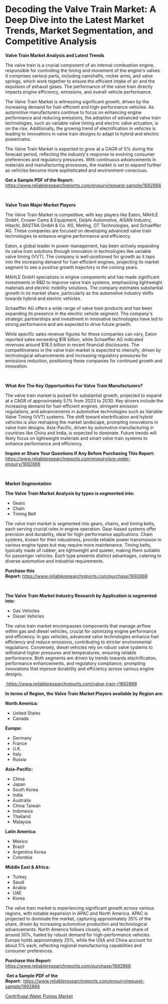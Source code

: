 <p><h1>Decoding the Valve Train Market: A Deep Dive into the Latest Market Trends, Market Segmentation, and Competitive Analysis</h1></p><p><strong>Valve Train Market Analysis and Latest Trends</strong></p>
<p><p>The valve train is a crucial component of an internal combustion engine, responsible for controlling the timing and movement of the engine's valves. It comprises various parts, including camshafts, rocker arms, and valve springs, which work together to ensure the efficient intake of air and the expulsion of exhaust gases. The performance of the valve train directly impacts engine efficiency, emissions, and overall vehicle performance.</p><p>The Valve Train Market is witnessing significant growth, driven by the increasing demand for fuel-efficient and high-performance vehicles. As automotive manufacturers continue to focus on enhancing engine performance and reducing emissions, the adoption of advanced valve train technologies, such as variable valve timing and electric valve actuation, is on the rise. Additionally, the growing trend of electrification in vehicles is leading to innovations in valve train designs to adapt to hybrid and electric powertrains.</p><p>The Valve Train Market is expected to grow at a CAGR of 5% during the forecast period, reflecting the industry's response to evolving consumer preferences and regulatory pressures. With continuous advancements in materials and manufacturing processes, the market is set to expand further as vehicles become more sophisticated and environment-conscious.</p></p>
<p><strong>Get a Sample PDF of the Report:&nbsp;</strong> <a href="https://www.reliableresearchreports.com/enquiry/request-sample/1692866?utm_campaign=2452&utm_medium=2&utm_source=Github&utm_content=ia&utm_term=23022025&utm_id=valve-train">https://www.reliableresearchreports.com/enquiry/request-sample/1692866</a></p>
<p>&nbsp;</p>
<p><strong>Valve Train Major Market Players</strong></p>
<p><p>The Valve Train Market is competitive, with key players like Eaton, MAHLE GmbH, Crower Cams & Equipment, Delphi Automotive, AISAN Industry, Hitachi, BASTRA GmbH & Co. KG, Melling, GT Technologies, and Schaeffler AG. These companies are focused on developing advanced valve train technologies to enhance engine performance and efficiency.</p><p>Eaton, a global leader in power management, has been actively expanding its valve train solutions through innovation in technologies like variable valve timing (VVT). The company is well-positioned for growth as it taps into the increasing demand for fuel-efficient engines, projecting its market segment to see a positive growth trajectory in the coming years.</p><p>MAHLE GmbH specializes in engine components and has made significant investments in R&D to improve valve train systems, emphasizing lightweight materials and electric mobility solutions. The company estimates substantial growth in its market share, particularly as the automotive industry shifts towards hybrid and electric vehicles.</p><p>Schaeffler AG offers a wide range of valve train products and has been expanding its presence in the electric vehicle segment. The company's strategic partnerships and investment in innovative technologies have led to strong performance and are expected to drive future growth.</p><p>While specific sales revenue figures for these companies can vary, Eaton reported sales exceeding $18 billion, while Schaeffler AG indicated revenues around $18.5 billion in recent financial disclosures. The competitiveness in the valve train market is expected to intensify, driven by technological advancements and increasing regulatory pressures for emissions reduction, positioning these companies for continued growth and innovation.</p></p>
<p>&nbsp;</p>
<p><strong>What Are The Key Opportunities For Valve Train Manufacturers?</strong></p>
<p><p>The valve train market is poised for substantial growth, projected to expand at a CAGR of approximately 5.1% from 2023 to 2030. Key drivers include the increasing demand for fuel-efficient engines, stringent emission regulations, and advancements in automotive technologies such as Variable Valve Timing (VVT) systems. The shift toward electrification and hybrid vehicles is also reshaping the market landscape, prompting innovations in valve train designs. Asia-Pacific, driven by automotive manufacturing in countries like China and India, is expected to dominate. Future trends will likely focus on lightweight materials and smart valve train systems to enhance performance and efficiency.</p></p>
<p><strong>Inquire or Share Your Questions If Any Before Purchasing This Report:</strong> <a href="https://www.reliableresearchreports.com/enquiry/pre-order-enquiry/1692866?utm_campaign=2452&utm_medium=2&utm_source=Github&utm_content=ia&utm_term=23022025&utm_id=valve-train">https://www.reliableresearchreports.com/enquiry/pre-order-enquiry/1692866</a></p>
<p>&nbsp;</p>
<p><strong>Market Segmentation</strong></p>
<p><strong>The Valve Train Market Analysis by types is segmented into:</strong></p>
<p><ul><li>Gears</li><li>Chain</li><li>Timing Belt</li></ul></p>
<p><p>The valve train market is segmented into gears, chains, and timing belts, each serving crucial roles in engine operation. Gear-based systems offer precision and durability, ideal for high-performance applications. Chain systems, known for their robustness, provide reliable power transmission in various engine types but may require more maintenance. Timing belts, typically made of rubber, are lightweight and quieter, making them suitable for passenger vehicles. Each type presents distinct advantages, catering to diverse automotive and industrial requirements.</p></p>
<p><strong>Purchase this Report:&nbsp;</strong><a href="https://www.reliableresearchreports.com/purchase/1692866?utm_campaign=2452&utm_medium=2&utm_source=Github&utm_content=ia&utm_term=23022025&utm_id=valve-train">https://www.reliableresearchreports.com/purchase/1692866</a></p>
<p>&nbsp;</p>
<p><strong>The Valve Train Market Industry Research by Application is segmented into:</strong></p>
<p><ul><li>Gas Vehicles</li><li>Diesel Vehicles</li></ul></p>
<p><p>The valve train market encompasses components that manage airflow within gas and diesel vehicles, crucial for optimizing engine performance and efficiency. In gas vehicles, advanced valve technologies enhance fuel efficiency and reduce emissions, contributing to stricter environmental regulations. Conversely, diesel vehicles rely on robust valve systems to withstand higher pressures and temperatures, ensuring reliable performance. Both segments are driven by trends towards electrification, performance enhancements, and regulatory compliance, prompting innovations that improve durability and efficiency across various engine designs.</p></p>
<p><a href="https://www.reliableresearchreports.com/valve-train-r1692866?utm_campaign=2452&utm_medium=2&utm_source=Github&utm_content=ia&utm_term=23022025&utm_id=valve-train">&nbsp;https://www.reliableresearchreports.com/valve-train-r1692866</a></p>
<p><strong>In terms of Region, the Valve Train Market Players available by Region are:</strong></p>
<p>
    <p> <strong> North America: </strong>
        <ul>
            <li>United States</li>
            <li>Canada</li>
        </ul>
        </p> 
    <p> <strong> Europe: </strong>
        <ul>
            <li>Germany</li>
            <li>France</li>
            <li>U.K.</li>
            <li>Italy</li>
            <li>Russia</li>
        </ul>
        </p> 
    <p> <strong> Asia-Pacific: </strong>
        <ul>
            <li>China</li>
            <li>Japan</li>
            <li>South Korea</li>
            <li>India</li>
            <li>Australia</li>
            <li>China Taiwan</li>
            <li>Indonesia</li>
            <li>Thailand</li>
            <li>Malaysia</li>
        </ul>
        </p> 
    <p> <strong> Latin America: </strong>
        <ul>
            <li>Mexico</li>
            <li>Brazil</li>
            <li>Argentina Korea</li>
            <li>Colombia</li>
        </ul>
        </p> 
    <p> <strong> Middle East & Africa: </strong>
        <ul>
            <li>Turkey</li>
            <li>Saudi</li>
            <li>Arabia</li>
            <li>UAE</li>
            <li>Korea</li>
        </ul>
    </p>
    </p>
<p><p>The valve train market is experiencing significant growth across various regions, with notable expansion in APAC and North America. APAC is projected to dominate the market, capturing approximately 35% of the share, driven by increasing automotive production and technological advancements. North America follows closely, with a market share of around 30%, fueled by robust demand for high-performance vehicles. Europe holds approximately 25%, while the USA and China account for about 5% each, reflecting regional manufacturing capabilities and consumer preferences.</p></p>
<p><strong>Purchase this Report: </strong><a href="https://www.reliableresearchreports.com/purchase/1692866?utm_campaign=2452&utm_medium=2&utm_source=Github&utm_content=ia&utm_term=23022025&utm_id=valve-train">https://www.reliableresearchreports.com/purchase/1692866</a></p>
<p>&nbsp;<strong>Get a Sample PDF of the Report:&nbsp;&nbsp;</strong><a href="https://www.reliableresearchreports.com/enquiry/request-sample/1692866?utm_campaign=2452&utm_medium=2&utm_source=Github&utm_content=ia&utm_term=23022025&utm_id=valve-train">https://www.reliableresearchreports.com/enquiry/request-sample/1692866</a></p>
<p><strong></strong></p>
<p><p><a href="https://github.com/donnettaletizia/Market-Research-Report-List-1/blob/main/centrifugal-water-pumps-market.md?utm_campaign=2452&utm_medium=2&utm_source=Github&utm_content=ia&utm_term=23022025&utm_id=valve-train">Centrifugal Water Pumps Market</a></p></p>